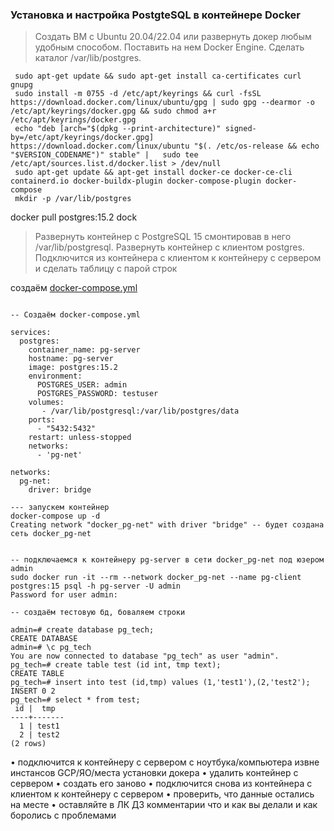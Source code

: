 ### Установка и настройка PostgteSQL в контейнере Docker

> Cоздать ВМ с Ubuntu 20.04/22.04 или развернуть докер любым удобным способом.
> Поставить на нем Docker Engine.
> Cделать каталог /var/lib/postgres.

```
 sudo apt-get update && sudo apt-get install ca-certificates curl gnupg 
 sudo install -m 0755 -d /etc/apt/keyrings && curl -fsSL https://download.docker.com/linux/ubuntu/gpg | sudo gpg --dearmor -o /etc/apt/keyrings/docker.gpg && sudo chmod a+r /etc/apt/keyrings/docker.gpg
 echo "deb [arch="$(dpkg --print-architecture)" signed-by=/etc/apt/keyrings/docker.gpg] https://download.docker.com/linux/ubuntu "$(. /etc/os-release && echo "$VERSION_CODENAME")" stable" |   sudo tee /etc/apt/sources.list.d/docker.list > /dev/null
 sudo apt-get update && apt-get install docker-ce docker-ce-cli containerd.io docker-buildx-plugin docker-compose-plugin docker-compose
 mkdir -p /var/lib/postgres
 ```


docker pull postgres:15.2
dock


> Развернуть контейнер с PostgreSQL 15 смонтировав в него /var/lib/postgresql. 
> Развернуть контейнер с клиентом postgres.
> Подключится из контейнера с клиентом к контейнеру с сервером и сделать таблицу с парой строк


создаём [docker-compose.yml](docker-compose.yml)
```

-- Cоздаём docker-compose.yml

services:
  postgres:
    container_name: pg-server
    hostname: pg-server
    image: postgres:15.2
    environment:
      POSTGRES_USER: admin
      POSTGRES_PASSWORD: testuser
    volumes:
       - /var/lib/postgresql:/var/lib/postgres/data
    ports:
      - "5432:5432"
    restart: unless-stopped
    networks:
      - 'pg-net'

networks:
  pg-net:
    driver: bridge
```



```
--- запускем контейнер
docker-compose up -d
Creating network "docker_pg-net" with driver "bridge" -- будет создана сеть docker_pg-net


-- подключаемся к контейнеру pg-server в сети docker_pg-net под юзером admin
sudo docker run -it --rm --network docker_pg-net --name pg-client postgres:15 psql -h pg-server -U admin
Password for user admin:

-- создаём тестовую бд, боваляем строки

admin=# create database pg_tech;
CREATE DATABASE
admin=# \c pg_tech
You are now connected to database "pg_tech" as user "admin".
pg_tech=# create table test (id int, tmp text);
CREATE TABLE
pg_tech=# insert into test (id,tmp) values (1,'test1'),(2,'test2');
INSERT 0 2
pg_tech=# select * from test;
 id |  tmp
----+-------
  1 | test1
  2 | test2
(2 rows)
```




• подключится к контейнеру с сервером с ноутбука/компьютера извне инстансов GCP/ЯО/места установки докера
• удалить контейнер с сервером
• создать его заново
• подключится снова из контейнера с клиентом к контейнеру с сервером
• проверить, что данные остались на месте
• оставляйте в ЛК ДЗ комментарии что и как вы делали и как боролись с проблемами


